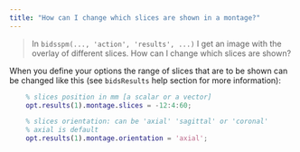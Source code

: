 ```yaml
---
title: "How can I change which slices are shown in a montage?"
---
```


> In `bidsspm(..., 'action', 'results', ...)`
> I get an image with the overlay of different slices.
> How can I change which slices are shown?

When you define your options the range of slices that are to be shown can be
changed like this (see `bidsResults` help section for more information):

```matlab
    % slices position in mm [a scalar or a vector]
    opt.results(1).montage.slices = -12:4:60;

    % slices orientation: can be 'axial' 'sagittal' or 'coronal'
    % axial is default
    opt.results(1).montage.orientation = 'axial';
```
